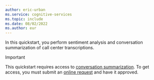 ```yaml
---
author: eric-urban
ms.service: cognitive-services
ms.topic: include
ms.date: 08/02/2022
ms.author: eur
---
```


In this quickstart, you perform sentiment analysis and conversation summarization of call center transcriptions.

> [!IMPORTANT]
> This quickstart requires access to [conversation summarization](/azure/cognitive-services/language-service/summarization/how-to/conversation-summarization). To get access, you must submit an [online request](https://aka.ms/applyforconversationsummarization/) and have it approved.